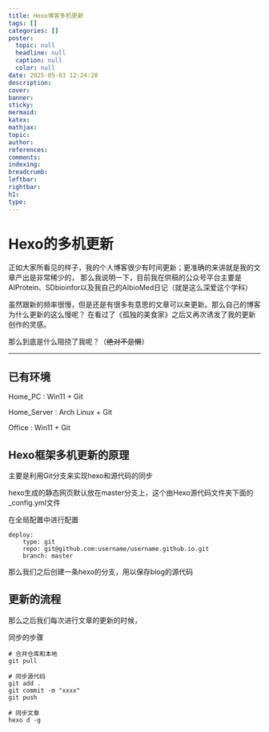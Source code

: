 ```yaml
---
title: Hexo博客多机更新
tags: []
categories: []
poster:
  topic: null
  headline: null
  caption: null
  color: null
date: 2025-05-03 12:24:28
description:
cover:
banner:
sticky:
mermaid:
katex:
mathjax:
topic:
author:
references:
comments:
indexing:
breadcrumb:
leftbar:
rightbar:
h1:
type:
---
```





# Hexo的多机更新

正如大家所看见的样子，我的个人博客很少有时间更新；更准确的来讲就是我的文章产出是非常稀少的，
那么我说明一下，目前我在供稿的公众号平台主要是AIProtein、SDbioinfor以及我自己的AIbioMed日记（就是这么深爱这个学科）

虽然跟新的频率很慢，但是还是有很多有意思的文章可以来更新。那么自己的博客为什么更新的这么慢呢？
在看过了《孤独的美食家》之后又再次诱发了我的更新创作的灵感。

那么到底是什么阻挠了我呢？（~~绝对不是懒~~）

---

## 已有环境
Home_PC : Win11 + Git

Home_Server : Arch Linux + Git

Office : Win11 + Git

## Hexo框架多机更新的原理
主要是利用Git分支来实现hexo和源代码的同步

hexo生成的静态网页默认放在master分支上，这个由Hexo源代码文件夹下面的_config.yml文件

在全局配置中进行配置

```
deploy:
    type: git
    repo: git@github.com:username/username.github.io.git
    branch: master
```

那么我们之后创建一条hexo的分支，用以保存blog的源代码


## 更新的流程
那么之后我们每次进行文章的更新的时候，

同步的步骤

```
# 合并仓库和本地
git pull

# 同步源代码
git add .
git commit -m "xxxx"
git push

# 同步文章
hexo d -g 
```